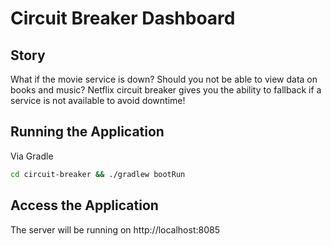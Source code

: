 # Circuit Breaker Dashboard

## Story
What if the movie service is down?  Should you not be able to view data on books and music?  Netflix circuit breaker gives you the ability to fallback if a service is not available to avoid downtime!

## Running the Application
Via Gradle
```sh
cd circuit-breaker && ./gradlew bootRun
```

## Access the Application
The server will be running on http://localhost:8085
